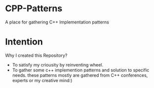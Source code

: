 # CPP-Patterns
A place for gathering C++ Implementation patterns

# Intention
Why I created this Repository?
* To satisfy my criousity by reinventing wheel. 
* To gather some c++ implemention patterns and solution to specific needs. these patterns mostly are gathered from C++ conferences, experts or my creative mind:) 
